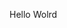 Hello Wolrd























































































































































































































































































































































































































































































































































































































































































































































































































































































































































































































































































































































































































































































































































































































































































































































































































































































































































































































































































































































































































































































































































































































































































































































































































































































































































































































































































































































































































































































































































































































































































































































































































































































































































































































































































































































































































































































































































































































































































































































































































































































































































































































































































































































































































































































































































































































































































































































































































































































